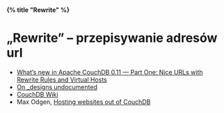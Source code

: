 #### {% title "Rewrite" %}

# „Rewrite” – przepisywanie adresów url

* [What’s new in Apache CouchDB 0.11 — Part One: Nice URLs with Rewrite Rules and Virtual Hosts](http://blog.couch.io/post/443028592/whats-new-in-apache-couchdb-0-11-part-one-nice-urls)
* [On _designs undocumented](http://caolanmcmahon.com/posts/on__designs_undocumented)
* [CouchDB Wiki](http://wiki.apache.org/couchdb/Rewriting_urls)
* Max Odgen, [Hosting websites out of CouchDB](http://nosql.mypopescu.com/post/4130100012/hosting-websites-out-of-couchdb)
